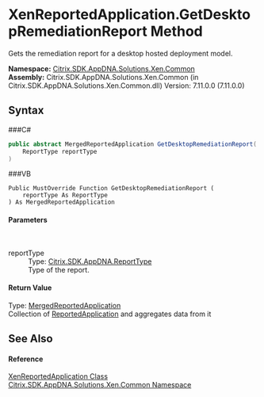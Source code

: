 # XenReportedApplication.GetDesktopRemediationReport Method 
 

Gets the remediation report for a desktop hosted deployment model.

**Namespace:**&nbsp;<a href="N_Citrix_SDK_AppDNA_Solutions_Xen_Common">Citrix.SDK.AppDNA.Solutions.Xen.Common</a><br />**Assembly:**&nbsp;Citrix.SDK.AppDNA.Solutions.Xen.Common (in Citrix.SDK.AppDNA.Solutions.Xen.Common.dll) Version: 7.11.0.0 (7.11.0.0)

## Syntax

###C#
```csharp
public abstract MergedReportedApplication GetDesktopRemediationReport(
	ReportType reportType
)
```

###VB
```vbnet
Public MustOverride Function GetDesktopRemediationReport ( 
	reportType As ReportType
) As MergedReportedApplication
```


#### Parameters
&nbsp;<dl><dt>reportType</dt><dd>Type: <a href="T_Citrix_SDK_AppDNA_ReportType">Citrix.SDK.AppDNA.ReportType</a><br />Type of the report.</dd></dl>

#### Return Value
Type: <a href="T_Citrix_SDK_AppDNA_Solutions_Xen_Common_MergedReportedApplication">MergedReportedApplication</a><br />Collection of <a href="T_Citrix_SDK_AppDNA_ReportedApplication">ReportedApplication</a> and aggregates data from it

## See Also


#### Reference
<a href="T_Citrix_SDK_AppDNA_Solutions_Xen_Common_XenReportedApplication">XenReportedApplication Class</a><br /><a href="N_Citrix_SDK_AppDNA_Solutions_Xen_Common">Citrix.SDK.AppDNA.Solutions.Xen.Common Namespace</a><br />